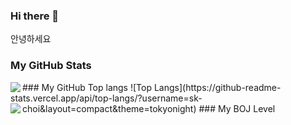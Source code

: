 ### Hi there 👋

안녕하세요   

### My GitHub Stats  
<img align='left' src="https://github-readme-stats.vercel.app/api?username=sk-choi&show_icons=true&theme=cobalt"/>
<!-- 깃허브 스탯-->
### My GitHub Top langs
![Top Langs](https://github-readme-stats.vercel.app/api/top-langs/?username=sk-choi&layout=compact&theme=tokyonight)
<!-- 깃허브 Top-langs-->
### My BOJ Level
<img align='left' src="http://mazassumnida.wtf/api/v2/generate_badge?boj=lieben0711">
<!-- 백준 레벨-->

<!--
**sk-choi/sk-choi** is a ✨ _special_ ✨ repository because its `README.md` (this file) appears on your GitHub profile.

Here are some ideas to get you started:

- 🔭 I’m currently working on ...
- 🌱 I’m currently learning ...
- 👯 I’m looking to collaborate on ...
- 🤔 I’m looking for help with ...
- 💬 Ask me about ...
- 📫 How to reach me: ...
- 😄 Pronouns: ...
- ⚡ Fun fact: ...
-->
